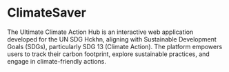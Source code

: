 # ClimateSaver
The Ultimate Climate Action Hub is an interactive web application developed for the UN SDG Hckhn, aligning with Sustainable Development Goals (SDGs), particularly SDG 13 (Climate Action). The platform empowers users to track their carbon footprint, explore sustainable practices, and engage in climate-friendly actions.
